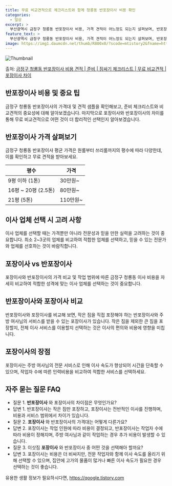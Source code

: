 ```yaml
---
title: 무료 비교견적으로 체크리스트와 함께 청룡동 반포장이사 비용 확인
categories:
  - 일상
excerpt: >
  부산광역시 금정구 청룡동 반포장이사 비용, 가격 견적이 어느정도 되는지 살펴보며, 반포장이사를 준비함에 있어 짐싸기 준비 체크리스트가 무엇인지 보겠습니다. 마지막으로 포장이사와 차이점을 통해 무료 비교견적으로 어떤 것이 더 합리적인 선택인지 공유 드립니다.금정구 청룡동 포장이사 견적 샘플 보기 👈 클릭금정구 청룡동 포장이사 가격 살펴보기 👈 클릭금정구 청룡동 반포장이사 평균 이사 비용평수금정구 청룡동 평균 이사 비용원룸 이사9평 이하 (1톤)30만원~투룸/쓰리룸 이사16평 ~ 20평 (2.5톤)80만원~쓰리룸 이사21평 (5톤) ~110만원~우리집 무료 이사견적 받기 👈 클릭포장 vs 반포장: 이사 방식의 큰 차이포장이사는 전체 이사 과정을 업체가 담당하며, 반포장이사는 일부 작은 짐 정리를 고객이..
feature_text: >
  부산광역시 금정구 청룡동 반포장이사 비용, 가격 견적이 어느정도 되는지 살펴보며, 반포장이사를 준비함에 있어 짐싸기 준비 체크리스트가 무엇인지 보겠습니다. 마지막으로 포장이사와 차이점을 통해 무료 비교견적으로 어떤 것이 더 합리적인 선택인지 공유 드립니다.금정구 청룡동 포장이사 견적 샘플 보기 👈 클릭금정구 청룡동 포장이사 가격 살펴보기 👈 클릭금정구 청룡동 반포장이사 평균 이사 비용평수금정구 청룡동 평균 이사 비용원룸 이사9평 이하 (1톤)30만원~투룸/쓰리룸 이사16평 ~ 20평 (2.5톤)80만원~쓰리룸 이사21평 (5톤) ~110만원~우리집 무료 이사견적 받기 👈 클릭포장 vs 반포장: 이사 방식의 큰 차이포장이사는 전체 이사 과정을 업체가 담당하며, 반포장이사는 일부 작은 짐 정리를 고객이..
image: https://img1.daumcdn.net/thumb/R800x0/?scode=mtistory2&fname=https%3A%2F%2Fblog.kakaocdn.net%2Fdn%2FbjF4yI%2FbtsHbjSmtdS%2FqitwfGKrmX2KREXPLuMq51%2Fimg.webp
---
```


![Thumbnail](https://img1.daumcdn.net/thumb/R800x0/?scode=mtistory2&fname=https%3A%2F%2Fblog.kakaocdn.net%2Fdn%2FbjF4yI%2FbtsHbjSmtdS%2FqitwfGKrmX2KREXPLuMq51%2Fimg.webp)

<p>출처: <a href="https://qoogle.tistory.com/9735" rel="dofollow">금정구 청룡동 반포장이사 비용 견적 | 준비 | 짐싸기 체크리스트 | 무료 비교견적 | 포장이사 차이</a> </p>

## 반포장이사 비용 및 중요 팁

금정구 청룡동 반포장이사의 가격대 및 견적 샘플을 확인해보고, 준비 체크리스트와 비교견적의 중요성에 대해 알아보겠습니다. 마지막으로
포장이사와 반포장이사의 차이를 통해 무료 비교견적으로 어떤 것이 더 합리적인 선택인지 알아보겠습니다.

## 반포장이사 가격 살펴보기

금정구 청룡동 반포장이사 평균 가격은 원룸부터 쓰리룸까지의 평수에 따라 다양한데, 이를 확인하고 무료 견적을 받아보세요.

**평수** | **가격**  
---|---  
9평 이하 (1톤) | 30만원~  
16평 ~ 20평 (2.5톤) | 80만원~  
21평 (5톤) | 110만원~  
  
## 이사 업체 선택 시 고려 사항

이사 업체를 선택할 때는 가격뿐만 아니라 전문성과 믿을 만한 실력을 고려하는 것이 중요합니다. 최소 2~3곳의 업체를 비교하여 적합한 업체를
선택하고, 믿을 수 있는 전문가와 업체를 선호하는 것이 바람직합니다.

## 포장이사 vs 반포장이사

포장이사와 반포장이사의 가격 비교 및 작업 범위에 따른 금정구 청룡동 이사 비용을 자세히 비교하여 적합한 성격에 맞는 이사 업체를 선택하는
것이 중요합니다.

## 반포장이사와 포장이사 비교

반포장이사와 포장이사를 비교해 보면, 작은 짐을 직접 포장해야 하는 반포장이사와 주방 여사님의 서비스를 받을 수 있는 포장이사가 있습니다.
작은 짐을 제외한 큰 짐을 포장할지, 전체 이사 서비스를 이용할지 선택하는 것은 이사의 편의와 비용에 영향을 미칩니다.

## 포장이사의 장점

포장이사는 주방 여사님의 전문 서비스로 인해 이사 속도가 향상되어 시간을 단축할 수 있으며, 작업자 수에 따른 인력비용을 비교하여 적합한
서비스를 선택하세요.

## 자주 묻는 질문 FAQ

  * 질문 1. **반포장이사** 와 포장이사의 차이점은 무엇인가요?
  * 답변 1. 반포장이사는 작은 짐만 포장하고, 포장이사는 전반적인 이사를 진행하며, 비용과 서비스 범위에서 차이가 있습니다.
  * 질문 2. **포장이사** 와 반포장이사의 가격대는 어떻게 다른가요?
  * 답변 2. 포장이사는 작업 인원에 따라 비용이 결정되고, 반포장이사는 작업자 수에 따라 비용이 정해지며, 주방 여사님과 같이 작업하는 경우 추가 비용이 발생할 수 있습니다.
  * 질문 3. 이삿짐 **포장이사** 와 반포장이사 중 어떤 것을 선택해아 할까요?
  * 답변 3. 포장이사는 비용은 더 비싸지만, 전문 작업자와 함께 이사 속도를 올리기 위해 선택할 수 있으며, 집안에 고가의 물품이 많거나 빠른 이사 속도가 필요한 경우 선택하는 것이 좋습니다.



 

유용한 생활 정보가 필요하시다면, <a href="https://qoogle.tistory.com" rel="dofollow">https://qoogle.tistory.com</a>


